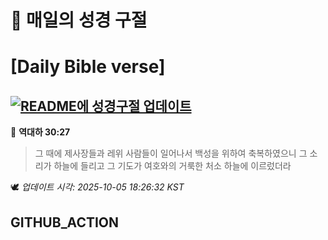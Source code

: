 # 🙏 매일의 성경 구절
# [Daily Bible verse]
## [![README에 성경구절 업데이트](https://github.com/DONGSUKA/first_test/actions/workflows/update-readme-bible.yml/badge.svg)](https://github.com/DONGSUKA/first_test/actions/workflows/update-readme-bible.yml)
<!-- START_BIBLE_VERSE -->
📖 **역대하 30:27**
> 그 때에 제사장들과 레위 사람들이 일어나서 백성을 위하여 축복하였으니 그 소리가 하늘에 들리고 그 기도가 여호와의 거룩한 처소 하늘에 이르렀더라

🕊️ _업데이트 시각: 2025-10-05 18:26:32 KST_
  <!-- END_BIBLE_VERSE -->
## GITHUB_ACTION
